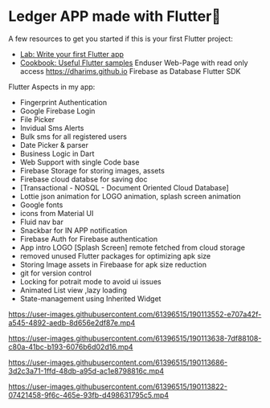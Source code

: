# Ledger APP made with Flutter💙



A few resources to get you started if this is your first Flutter project:

- [Lab: Write your first Flutter app](https://flutter.dev/docs/get-started/codelab)
- [Cookbook: Useful Flutter samples](https://flutter.dev/docs/cookbook)
Enduser Web-Page with read only access
https://dharims.github.io
Firebase as Database
Flutter SDK

Flutter Aspects in my app:
- Fingerprint Authentication
- Google Firebase Login
- File Picker
- Invidual Sms Alerts
- Bulk sms for all registered users
- Date Picker & parser
- Business Logic in Dart
- Web Support with single Code base 
- Firebase Storage for storing images, assets
- Firebase cloud databse for saving doc 
- [Transactional - NOSQL - Document Oriented Cloud Database]
- Lottie json animation for LOGO animation, splash screen animation
- Google fonts 
- icons from Material UI
- Fluid nav bar
- Snackbar for IN APP notification
- Firebase Auth for Firebase authentication
- App intro LOGO [Splash Screen] remote fetched from cloud storage 
- removed unused Flutter packages for optimizing apk size
- Storing Image assets in Firebaase for apk size reduction
- git for version control
- Locking for potrait mode to avoid ui issues 
- Animated List view ,lazy loading 
- State-management using Inherited Widget






https://user-images.githubusercontent.com/61396515/190113552-e707a42f-a545-4892-aedb-8d656e2df87e.mp4 



https://user-images.githubusercontent.com/61396515/190113638-7df88108-c80a-41bc-b193-6076b6d02d16.mp4



https://user-images.githubusercontent.com/61396515/190113686-3d2c3a71-1ffd-48db-a95d-ac1e8798816c.mp4



https://user-images.githubusercontent.com/61396515/190113822-07421458-9f6c-465e-93fb-d498631795c5.mp4

